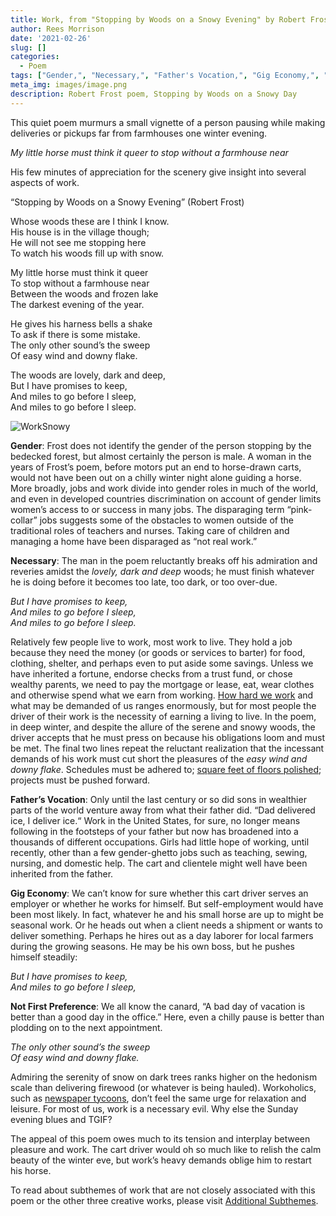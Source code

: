 ```yaml
---
title: Work, from "Stopping by Woods on a Snowy Evening" by Robert Frost
author: Rees Morrison
date: '2021-02-26'
slug: []
categories:
  - Poem
tags: ["Gender,", "Necessary,", "Father's Vocation,", "Gig Economy,", "Not First Preference", ]
meta_img: images/image.png
description: Robert Frost poem, Stopping by Woods on a Snowy Day
---
```


This quiet poem murmurs a small vignette of a person pausing while making deliveries or pickups far from farmhouses one winter evening.   

*My little horse must think it queer*
*to stop without a farmhouse near*

His few minutes of appreciation for the scenery give insight into several aspects of work.  


“Stopping by Woods on a Snowy Evening” (Robert Frost)

Whose woods these are I think I know.     
His house is in the village though;     
He will not see me stopping here     
To watch his woods fill up with snow.     

My little horse must think it queer     
To stop without a farmhouse near    
Between the woods and frozen lake     
The darkest evening of the year.     

He gives his harness bells a shake     
To ask if there is some mistake.     
The only other sound’s the sweep    
Of easy wind and downy flake.     

The woods are lovely, dark and deep,     
But I have promises to keep,     
And miles to go before I sleep,     
And miles to go before I sleep.  


![WorkSnowy](/media/WorkSnowy.jpeg)

**Gender**: Frost does not identify the gender of the person stopping by the bedecked forest, but almost certainly the person is male. A woman in the years of Frost’s poem, before motors put an end to horse-drawn carts, would not have been out on a chilly winter night alone guiding a horse.  More broadly, jobs and work divide into gender roles in much of the world, and even in developed countries discrimination on account of gender limits women’s access to or success in many jobs.  The disparaging term “pink-collar” jobs suggests some of the obstacles to women outside of the traditional roles of teachers and nurses.  Taking care of children and managing a home have been disparaged as “not real work.”

**Necessary**:  The man in the poem reluctantly breaks off his admiration and reveries amidst the *lovely, dark and deep* woods; he must finish whatever he is doing before it becomes too late, too dark, or too over-due.

*But I have promises to keep,*   
*And miles to go before I sleep,*   
*And miles to go before I sleep.*

Relatively few people live to work, most work to live.  They hold a job because they need the money (or goods or services to barter) for food, clothing, shelter, and perhaps even to put aside some savings.  Unless we have inherited a fortune, endorse checks from a trust fund, or chose wealthy parents, we need to pay the mortgage or lease, eat, wear clothes and otherwise spend what we earn from working.  [How hard we work](https://themesfromart.com/blog/2021-02-26-workproud/workproud/) and what may be demanded of us ranges enormously, but for most people the driver of their work is the necessity of earning a living to live.  In the poem, in deep winter, and despite the allure of the serene and snowy woods, the driver accepts that he must press on because his obligations loom and must be met.  The final two lines repeat the reluctant realization that the incessant demands of his work must cut short the pleasures of the *easy wind and downy flake*.  Schedules must be adhered to; [square feet of floors polished](https://themesfromart.com/blog/2021-02-26-workscrapers/workscrapers/); projects must be pushed forward.

**Father’s Vocation**:   Only until the last century or so did sons in wealthier parts of the world venture away from what their father did.  “Dad delivered ice, I deliver ice.“  Work in the United States, for sure, no longer means following in the footsteps of your father but now has broadened into a thousands of different occupations.  Girls had little hope of working, until recently, other than a few gender-ghetto jobs such as teaching, sewing, nursing, and domestic help.  The cart and clientele might well have been inherited from the father.

**Gig Economy**:  We can’t know for sure whether this cart driver serves an employer or whether he works for himself.  But self-employment would have been most likely.  In fact, whatever he and his small horse are up to might be seasonal work.  Or he heads out when a client needs a shipment or wants to deliver something.  Perhaps he hires out as a day laborer for local farmers during the growing seasons.   He may be his own boss, but he pushes himself steadily:

*But I have promises to keep,*   
*And miles to go before I sleep,*   

**Not First Preference**:   We all know the canard, “A bad day of vacation is better than a good day in the office.”   Here, even a chilly pause is better than plodding on to the next appointment.

*The only other sound’s the sweep*   
*Of easy wind and downy flake.*   

Admiring the serenity of snow on dark trees ranks higher on the hedonism scale than delivering firewood (or whatever is being hauled).  Workoholics, such as [newspaper tycoons](https://themesfromart.com/blog/2021-02-26-workkane/workkane/), don’t feel the same urge for relaxation and leisure.  For most of us, work is a necessary evil.  Why else the Sunday evening blues and TGIF?


The appeal of this poem owes much to its tension and interplay between pleasure and work.  The cart driver would oh so much like to relish the calm beauty of the winter eve, but work’s heavy demands oblige him to restart his horse.

To read about subthemes of work that are not closely associated with this poem or the other three creative works, please visit [Additional Subthemes](https://themesfromart.com/blog/2021-02-26-workadditional/workperspective/).
